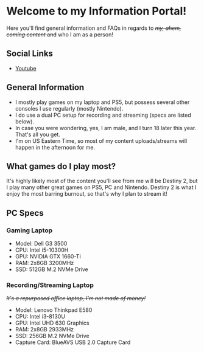 # Welcome to my Information Portal!

Here you'll find general information and FAQs in regards to ~~*my, ahem, coming content* and~~ who I am as a person!

## Social Links

- [Youtube](https://www.youtube.com/channel/UCgEBxYYn-jt4SFe8gCMe9PA)

## General Information

- I mostly play games on my laptop and PS5, but possess several other consoles I use regularly (mostly Nintendo).
- I do use a dual PC setup for recording and streaming (specs are listed below).
- In case you were wondering, yes, I am male, and I turn 18 later this year. That's all you get.
- I'm on US Eastern Time, so most of my content uploads/streams will happen in the afternoon for me.

## What games do I play most?

It's highly likely most of the content you'll see from me will be Destiny 2, but I play many other great games on PS5, PC and Nintendo. Destiny 2 is what I enjoy the most barring burnout, so that's why I plan to stream it!

## PC Specs

### Gaming Laptop

- Model: Dell G3 3500
- CPU: Intel i5-10300H
- GPU: NVIDIA GTX 1660-Ti
- RAM: 2x8GB 3200MHz
- SSD: 512GB M.2 NVMe Drive

### Recording/Streaming Laptop

~~*It's a repurposed office laptop, I'm not made of money!*~~

- Model: Lenovo Thinkpad E580
- CPU: Intel i3-8130U
- GPU: Intel UHD 630 Graphics
- RAM: 2x8GB 2933MHz
- SSD: 256GB M.2 NVMe Drive
- Capture Card: BlueAVS USB 2.0 Capture Card
